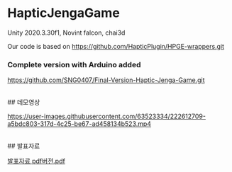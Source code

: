 # HapticJengaGame

Unity 2020.3.30f1, Novint falcon, chai3d

Our code is based on https://github.com/HapticPlugin/HPGE-wrappers.git

### Complete version with Arduino added
https://github.com/SNG0407/Final-Version-Haptic-Jenga-Game.git

<br/>
## 데모영상
<br/>

https://user-images.githubusercontent.com/63523334/222612709-a5bdc803-317d-4c25-be67-ad458134b523.mp4

<br/>
## 발표자료
<br/>

[발표자료 pdf버전.pdf](https://github.com/SNG0407/HapticJengaGame/files/10877469/pdf.pdf)
